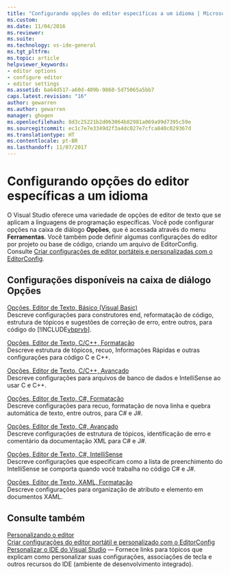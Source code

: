 ```yaml
---
title: "Configurando opções do editor específicas a um idioma | Microsoft Docs"
ms.custom: 
ms.date: 11/04/2016
ms.reviewer: 
ms.suite: 
ms.technology: vs-ide-general
ms.tgt_pltfrm: 
ms.topic: article
helpviewer_keywords:
- editor options
- configure editor
- editor settings
ms.assetid: ba64d517-a60d-409b-9860-5d75065a5bb7
caps.latest.revision: "16"
author: gewarren
ms.author: gewarren
manager: ghogen
ms.openlocfilehash: 8d3c25221b2d063064b82981a069a99d7395c59e
ms.sourcegitcommit: ec1c7e7e3349d2f3a4dc027e7cfca840c029367d
ms.translationtype: HT
ms.contentlocale: pt-BR
ms.lasthandoff: 11/07/2017
---
```

# <a name="setting-language-specific-editor-options"></a>Configurando opções do editor específicas a um idioma
O Visual Studio oferece uma variedade de opções de editor de texto que se aplicam a linguagens de programação específicas. Você pode configurar opções na caixa de diálogo **Opções**, que é acessada através do menu **Ferramentas**. Você também pode definir algumas configurações do editor por projeto ou base de código, criando um arquivo de EditorConfig. Consulte [Criar configurações de editor portáteis e personalizadas com o EditorConfig](../../ide/create-portable-custom-editor-options.md).
  
## <a name="settings-available-in-the-options-dialog-box"></a>Configurações disponíveis na caixa de diálogo Opções  
 [Opções, Editor de Texto, Básico (Visual Basic)](../../ide/reference/options-text-editor-basic-visual-basic.md)  
 Descreve configurações para construtores end, reformatação de código, estrutura de tópicos e sugestões de correção de erro, entre outros, para código do [!INCLUDE[vbprvb](../../code-quality/includes/vbprvb_md.md)].  
  
 [Opções, Editor de Texto, C/C++, Formatação](../../ide/reference/options-text-editor-c-cpp-formatting.md)  
 Descreve estrutura de tópicos, recuo, Informações Rápidas e outras configurações para código C e C++.  
  
 [Opções, Editor de Texto, C/C++, Avançado](../../ide/reference/options-text-editor-c-cpp-advanced.md)  
 Descreve configurações para arquivos de banco de dados e IntelliSense ao usar C e C++.  
  
 [Opções, Editor de Texto, C#, Formatação](../../ide/reference/options-text-editor-csharp-formatting.md)  
 Descreve configurações para recuo, formatação de nova linha e quebra automática de texto, entre outros, para C# e J#.  
  
 [Opções, Editor de Texto, C#, Avançado](../../ide/reference/options-text-editor-csharp-advanced.md)  
 Descreve configurações de estrutura de tópicos, identificação de erro e comentário da documentação XML para C# e J#.  
  
 [Opções, Editor de Texto, C#, IntelliSense](../../ide/reference/options-text-editor-csharp-intellisense.md)  
 Descreve configurações que especificam como a lista de preenchimento do IntelliSense se comporta quando você trabalha no código C# e J#. 
  
 [Opções, Editor de Texto, XAML, Formatação](../../ide/reference/options-text-editor-xaml-formatting.md)  
 Descreve configurações para organização de atributo e elemento em documentos XAML.  
  
## <a name="see-also"></a>Consulte também  
[Personalizando o editor](../../ide/customizing-the-editor.md)  
[Criar configurações do editor portátil e personalizado com o EditorConfig](../../ide/create-portable-custom-editor-options.md)  
[Personalizar o IDE do Visual Studio](../../ide/personalizing-the-visual-studio-ide.md) &mdash; Fornece links para tópicos que explicam como personalizar suas configurações, associações de tecla e outros recursos do IDE (ambiente de desenvolvimento integrado).